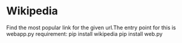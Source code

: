 # Wikipedia
Find the most popular link for the given url.The entry point for this is webapp.py requirement: pip install wikipedia pip install web.py
